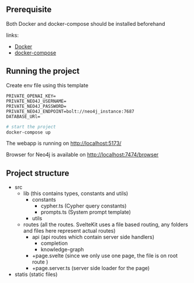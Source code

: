 ## Prerequisite

Both Docker and docker-compose should be installed beforehand

links:
 - [Docker](https://docs.docker.com/engine/install/)
 - [docker-compose](https://docs.docker.com/compose/install/)

## Running the project
Create env file using this template
```
PRIVATE_OPENAI_KEY=
PRIVATE_NEO4J_USERNAME=
PRIVATE_NEO4J_PASSWORD=
PRIVATE_NEO4J_ENDPOINT=bolt://neo4j_instance:7687
DATABASE_URl=
```

```bash
# start the project
docker-compose up
```

The webapp is running on [http://localhost:5173/](http://localhost:5173/)

Browser for Neo4j is available on [http://localhost:7474/browser](http://localhost:7474/)

## Project structure

- src
    - lib (this contains types, constants and utils)
        - constants
            - cypher.ts (Cypher query constants)
            - prompts.ts (System prompt template)
        - utils
    - routes (all the routes. SvelteKit uses a file based routing, any folders and files here represent actual routes)
        - api (api routes which contain server side handlers)
            - completion
            - knowledge-graph
        - +page.svelte (since we only use one page, the file is on root route )
        - +page.server.ts (server side loader for the page)
- statis (static files)

